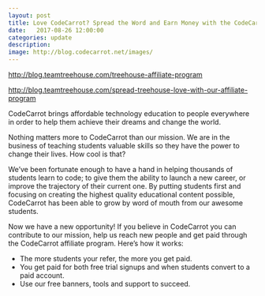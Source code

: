 ```yaml
---
layout: post
title: Love CodeCarrot? Spread the Word and Earn Money with the CodeCarrot Affiliate Program!
date:   2017-08-26 12:00:00
categories: update
description:
image: http://blog.codecarrot.net/images/
---
```


http://blog.teamtreehouse.com/treehouse-affiliate-program

http://blog.teamtreehouse.com/spread-treehouse-love-with-our-affiliate-program



CodeCarrot brings affordable technology education to people everywhere in order to help them achieve their dreams and change the world.

Nothing matters more to CodeCarrot than our mission. We are in the business of teaching students valuable skills so they have the power to change their lives. How cool is that?

We’ve been fortunate enough to have a hand in helping thousands of students learn to code; to give them the ability to launch a new career, or improve the trajectory of their current one. By putting students first and focusing on creating the highest quality educational content possible, CodeCarrot has been able to grow by word of mouth from our awesome students.

Now we have a new opportunity! If you believe in CodeCarrot you can contribute to our mission, help us reach new people and get paid through the CodeCarrot affiliate program. Here’s how it works:

*  The more students your refer, the more you get paid.
*  You get paid for both free trial signups and when students convert to a paid account.
*  Use our free banners, tools and support to succeed.
